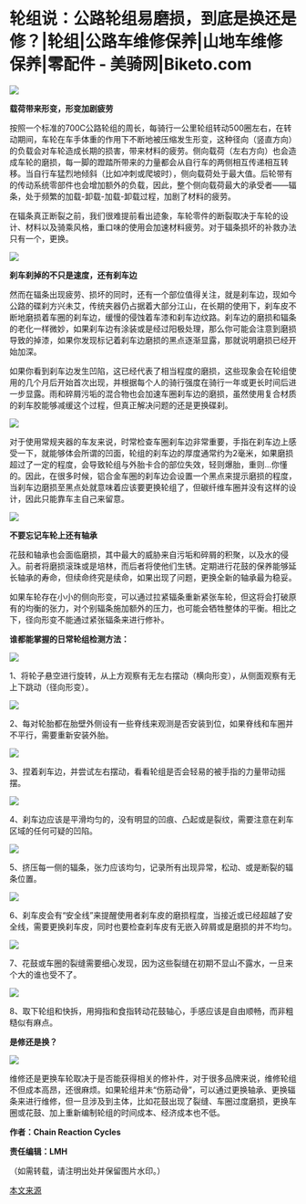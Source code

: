 # 轮组说：公路轮组易磨损，到底是换还是修？|轮组|公路车维修保养|山地车维修保养|零配件 - 美骑网|Biketo.com
**![](http://c2.biketo.com/d/file/product/part/2016-12-28/551ea3df5e98cd331322b3dc8721d982.jpg)**

**载荷带来形变，形变加剧疲劳**

按照一个标准的700C公路轮组的周长，每骑行一公里轮组转动500圈左右，在转动期间，车轮在车手体重的作用下不断地被压缩发生形变，这种径向（竖直方向）的负载会对车轮造成长期的损害，带来材料的疲劳。侧向载荷（左右方向）也会造成车轮的磨损，每一脚的蹬踏所带来的力量都会从自行车的两侧相互传递相互转移。当自行车猛烈地倾斜（比如冲刺或爬坡时），侧向载荷处于最大值。后轮带有的传动系统零部件也会增加额外的负载，因此，整个侧向载荷最大的承受者——辐条，处于频繁的加载-卸载-加载-卸载过程，加剧了材料的疲劳。

在辐条真正断裂之前，我们很难提前看出迹象，车轮零件的断裂取决于车轮的设计、材料以及骑乘风格，重口味的使用会加速材料疲劳。对于辐条损坏的补救办法只有一个，更换。

**![](http://c2.biketo.com/d/file/product/part/2016-12-28/174ce741d7832dcdb65e5f6fe02e8f98.jpg)**

**刹车刹掉的不只是速度，还有刹车边**

然而在辐条出现疲劳、损坏的同时，还有一个部位值得关注，就是刹车边，现如今公路的碟刹方兴未艾，传统夹器仍占据着大部分江山，在长期的使用下，刹车皮不断地磨损着车圈的刹车边，缓慢的侵蚀着车漆和刹车边纹路。刹车边的磨损和辐条的老化一样微妙，如果刹车边有涂装或是经过阳极处理，那么你可能会注意到磨损导致的掉漆，如果你发现标记着刹车边磨损的黑点逐渐显露，那就说明磨损已经开始加深。

如果你看到刹车边发生凹陷，这已经代表了相当程度的磨损，这些现象会在轮组使用的几个月后开始首次出现，并根据每个人的骑行强度在骑行一年或更长时间后进一步显露。雨和碎屑污垢的混合物也会加速车圈刹车边的磨损，虽然使用复合材质的刹车胶能够减缓这个过程，但真正解决问题的还是更换碟刹。

![](http://c2.biketo.com/d/file/product/part/2016-12-28/8afcb2a13437bc5f015802cd29f81301.jpg)
  

对于使用常规夹器的车友来说，时常检查车圈刹车边非常重要，手指在刹车边上感受一下，就能够体会所谓的凹面，轮组的刹车边的厚度通常约为2毫米，如果磨损超过了一定的程度，会导致轮组与外胎卡合的部位失效，轻则爆胎，重则...你懂的。因此，在很多时候，铝合金车圈的刹车边会设置一个黑点来提示磨损的程度，当刹车边磨损至黑点处就意味着应该要更换轮组了，但碳纤维车圈并没有这样的设计，因此只能靠车主自己来留意。

**![](http://c2.biketo.com/d/file/product/part/2016-12-28/2824ea584413cdfe0ecce51148408b45.jpg)**  

**不要忘记车轮上还有轴承**

花鼓和轴承也会面临磨损，其中最大的威胁来自污垢和碎屑的积聚，以及水的侵入。前者将磨损滚珠或是培林，而后者将使他们生锈。定期进行花鼓的保养能够延长轴承的寿命，但续命终究是续命，如果出现了问题，更换全新的轴承最为稳妥。

如果车轮存在小小的侧向形变，可以通过拉紧辐条重新紧张车轮，但这将会打破原有的均衡的张力，对个别辐条施加额外的压力，也可能会牺牲整体的平衡。相比之下，径向形变不能通过紧张辐条来进行修补。

**谁都能掌握的日常轮组检测方法：** 

![](http://c2.biketo.com/d/file/product/part/2016-12-28/06b3ff5f7be25e3c40a25f4e9ab77eff.jpg)
  

1、将轮子悬空进行旋转，从上方观察有无左右摆动（横向形变），从侧面观察有无上下跳动（径向形变）。

![](http://c2.biketo.com/d/file/product/part/2016-12-28/2e0c73f90f27751e5c2889d78f98a096.jpg)
  

2、每对轮胎都在胎壁外侧设有一些脊线来观测是否安装到位，如果脊线和车圈并不平行，需要重新安装外胎。

![](http://c2.biketo.com/d/file/product/part/2016-12-28/39ec96f29956c8d033e8d098a90bb9cc.jpg)
  

3、捏着刹车边，并尝试左右摆动，看看轮组是否会轻易的被手指的力量带动摇摆。

![](http://c2.biketo.com/d/file/product/part/2016-12-28/42d1aa20e157576bbeb0173ab7eaaf9d.jpg)
  

4、刹车边应该是平滑均匀的，没有明显的凹痕、凸起或是裂纹，需要注意在刹车区域的任何可疑的凹陷。

![](http://c2.biketo.com/d/file/product/part/2016-12-28/8207b9808850515c6180d765ee8f3e8c.jpg)
  

5、挤压每一侧的辐条，张力应该均匀，记录所有出现异常，松动、或是断裂的辐条位置。

![](http://c2.biketo.com/d/file/product/part/2016-12-28/0a712d98f40dd6e76955c7768f25cbf6.jpg)
  

6、刹车皮会有“安全线”来提醒使用者刹车皮的磨损程度，当接近或已经超越了安全线，需要更换刹车皮，同时也要检查刹车皮有无嵌入碎屑或是磨损的并不均匀。

![](http://c2.biketo.com/d/file/product/part/2016-12-28/6e0deaea7195fdd235a69caa78fbac5f.jpg)
  

7、花鼓或车圈的裂缝需要细心发现，因为这些裂缝在初期不显山不露水，一旦来个大的谁也受不了。

![](http://c2.biketo.com/d/file/product/part/2016-12-28/2e8217b4c07e590584f396c956fc7e6f.jpg)
  

8、取下轮组和快拆，用拇指和食指转动花鼓轴心，手感应该是自由顺畅，而非粗糙似有麻点。

**是修还是换？**

**![](http://c2.biketo.com/d/file/product/part/2016-12-28/d8b1d8a89a0b48037568d187d52fd846.jpg)**

维修还是更换车轮取决于是否能获得相关的修补件，对于很多品牌来说，维修轮组不但成本高昂，还很麻烦。如果轮组并未“伤筋动骨”，可以通过更换轴承、更换辐条来进行维修，但一旦涉及到主体，比如花鼓出现了裂缝、车圈过度磨损，更换车圈或花鼓、加上重新编制轮组的时间成本、经济成本也不低。

**作者：Chain Reaction Cycles**

**责任编辑：LMH**

（如需转载，请注明出处并保留图片水印。）

[本文来源](https://cyclingtips.com/2016/11/when-to-replace-a-road-bike-wheel/)